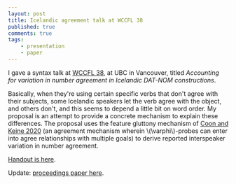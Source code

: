 ```yaml
---
layout: post
title: Icelandic agreement talk at WCCFL 38
published: true 
comments: true
tags:
    - presentation
    - paper
---
```


I gave a syntax talk at [WCCFL 38](https://wccfl2020.linguistics.ubc.ca/), at UBC in Vancouver, titled *Accounting for variation in number agreement in Icelandic DAT-NOM constructions*.  

Basically, when they're using certain specific verbs that don't agree with their subjects, some Icelandic speakers let the verb agree with the object, and others don't, and this seems to depend a little bit on word order.  My proposal is an attempt to provide a concrete mechanism to explain these differences. The proposal uses the feature gluttony mechanism of [Coon and Keine 2020](https://ling.auf.net/lingbuzz/004224) (an agreement mechanism wherein \\(\varphi\\)-probes can enter into agree relationships with multiple goals) to derive reported interspeaker variation in number agreement. 

[Handout is here](/assets/pdfs/wccfl2020-Icelandic_gluttony-handout.pdf).  

Update: [proceedings paper here](/assets/pdfs/wccfl2020-icelandic_gluttony-proceedings.pdf).
